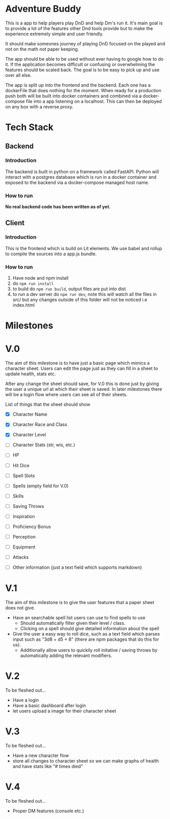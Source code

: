 # Adventure Buddy

This is a app to help players play DnD and help Dm's run it. It's main goal is to provide a lot of the features other Dnd tools provide but to make the experience extremely simple and user friendly.

It should make someones journey of playing DnD focused on the played and not on the math not paper keeping.

The app should be able to be used without ever having to google how to do it. If the application becomes difficult or confusing or overwhelming the features should be scaled back. The goal is to be easy to pick up and use over all else.

The app is split up into the frontend and the backend. Each one has a dockerFile that does nothing for the moment. When ready for a production push both will be built into docker containers and combined via a docker-compose file into a app listening on a localhost. This can then be deployed on any box with a reverse proxy.

# Tech Stack

## Backend

### Introduction
The backend is built in python on a framework called FastAPI. Python will interact with a postgres database which is run in a docker container and exposed to the backend via a docker-compose managed host name.

### How to run

**No real backend code has been written as of yet.**

## Client

### Introduction
This is the frontend which is build on Lit elements. We use babel and rollup to compile the sources into a app.js bundle.

### How to run 
1. Have node and npm install
2. do `npm run install`
3. to build do `npm run build`, output files are put into dist
4. to run a dev server do `npm run dev`, note this will watch all the files in src/ but any changes outside of this folder will not be noticed i.e index.html

# Milestones

# V.0

The aim of this milestone is to have just a basic page which mimics a character sheet. Users can edit the page just as they can fill in a sheet to update health, stats etc.

After any change the sheet should save, for V.0 this is done just by giving the user a unique url at which their sheet is saved. In later milestones there will be a login flow where users can see all of their sheets.

List of things that the sheet should show

- [X] Character Name
- [X] Character Race and Class
- [X] Character Level
- [ ] Character Stats (str, wis, etc.)
- [ ] HP
- [ ] Hit Dice
- [ ] Spell Slots
- [ ] Spells (empty field for V.0)
- [ ] Skills
- [ ] Saving Throws
- [ ] Inspiration
- [ ] Proficiency Bonus
- [ ] Perception
- [ ] Equipment
- [ ] Attacks
- [ ] Other information (just a text field which supports markdown)


# V.1

The aim of this milestone is to give the user features that a paper sheet does not give.

- Have an searchable spell list users can use to find spells to use
    - Should automatically filter given their level / class.
    - Clicking on a spell should give detailed information about the spell
- Give the user a easy way to roll dice, such as a text field which parses input such as "3d8 + d5 + 8" (there are npm packages that do this for us).
    - Additionally allow users to quickily roll initative / saving throws by automatically adding the relevant modifiers.

# V.2
To be fleshed out...

- Have a login
- Have a basic dashboard after login
- let users upload a image for their character sheet

# V.3
To be fleshed out...

- Have a new character flow
- store all changes to character sheet so we can make graphs of health and have stats like "# times died"

# V.4
To be fleshed out...

- Proper DM features (console etc.)